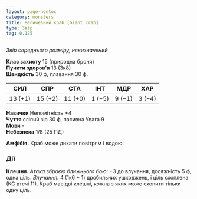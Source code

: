 ```yaml
---
layout: page-nontoc
category: monsters
title: Величезний краб [Giant crab]
type: Звір
tag: 0.125
---
```


_Звір середнього розміру, невизначений_

**Клас захисту** 15 (природна броня)    
**Пункти здоров'я** 13 (3к8)    
**Швидкість** 30 ф, плавання 30 ф.

| СИЛ     | СПР     | СТА     | ІНТ    | МДР    | ХАР    |
| ------- | ------- | ------- | ------ | ------ | ------ |
| 13 (+1) | 15 (+2) | 11 (+0) | 1 (−5) | 9 (−1) | 3 (−4) |

**Навички** Непомітність +4    
**Чуття** сліпий зір 30 ф, пасивна Увага 9    
**Мови** -    
**Небезпека** 1/8 (25 ПД)

**Амфібія.** Краб може дихати повітрям і водою.

### Дії
**Клешня.** _Атака зброєю ближнього бою:_ +3 до влучання, досяжність 5 ф, одна ціль. _Влучання:_ 4 (1к6 + 1) дробильних ушкоджень, і ціль схоплена (КС втечі 11). Краб має дві клешні, кожна з яких може схопити тільки одну ціль.
